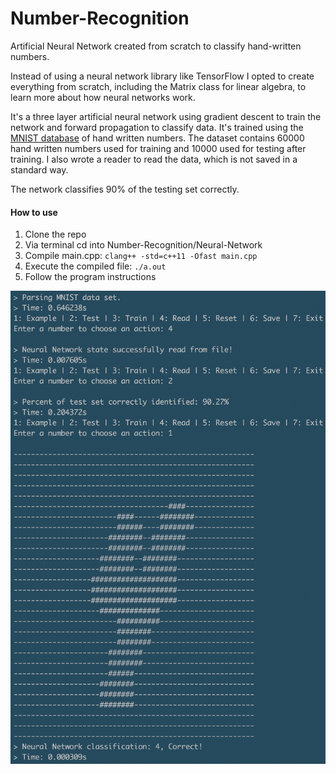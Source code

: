 # Number-Recognition

Artificial Neural Network created from scratch to classify hand-written numbers.

Instead of using a neural network library like TensorFlow I opted to create everything from scratch, including the Matrix class for linear algebra, to learn more about how neural networks work.

It's a three layer artificial neural network using gradient descent to train the network and forward propagation to classify data. It's trained using the [MNIST database](http://yann.lecun.com/exdb/mnist/) of hand written numbers. The dataset contains 60000 hand written numbers used for training and 10000 used for testing after training. I also wrote a reader to read the data, which is not saved in a standard way.

The network classifies 90% of the testing set correctly.

#### How to use
1. Clone the repo
2. Via terminal cd into Number-Recognition/Neural-Network
3. Compile main.cpp: `clang++ -std=c++11 -Ofast main.cpp`
4. Execute the compiled file: `./a.out`
5. Follow the program instructions

![screenshot.png](./screenshot.png)
